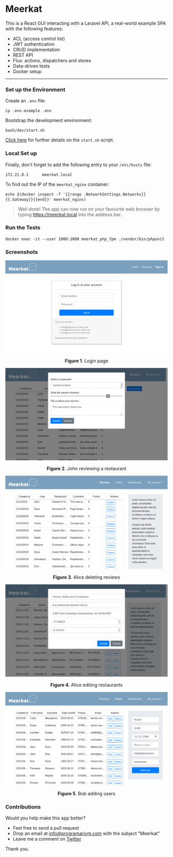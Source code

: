 # Meerkat

This is a React GUI interacting with a Laravel API, a real-world example SPA with the following features:

- ACL (access control list)
- JWT authentication
- CRUD implementation
- REST API
- Flux: actions, dispatchers and stores
- Data-driven tests
- Docker setup

---

### Set up the Environment

Create an `.env` file:

    cp .env.example .env

Bootstrap the development environment:

    bash/dev/start.sh

[Click here](https://github.com/programarivm/meerkat/blob/master/bash/dev/start.sh) for further details on the `start.sh` script.

### Local Set up

Finally, don't forget to add the following entry to your `/etc/hosts` file:

    172.21.0.1      meerkat.local

To find out the IP of the `meerkat_nginx` container:

    echo $(docker inspect -f '{{range .NetworkSettings.Networks}}{{.Gateway}}{{end}}' meerkat_nginx)

> Well done! The app can now run on your favourite web browser by typing https://meerkat.local into the address bar.

### Run the Tests

    docker exec -it --user 1000:1000 meerkat_php_fpm ./vendor/bin/phpunit

### Screenshots

<p align="center">
    <img src="https://github.com/programarivm/meerkat/blob/master/resources/images/Figure%201%20-%20Login.png" />
</p>

<p align="center">
    <b>Figure 1</b>. Login page
</p>

<p align="center">
    <img src="https://github.com/programarivm/meerkat/blob/master/resources/images/Figure%202%20-%20John%20reviewing%20a%20restaurant.png" />
</p>

<p align="center">
    <b>Figure 2</b>. John reviewing a restaurant
</p>

<p align="center">
    <img src="https://github.com/programarivm/meerkat/blob/master/resources/images/Figure%203%20-%20Alice%20deleting%20reviews.png" />
</p>

<p align="center">
    <b>Figure 3</b>. Alice deleting reviews
</p>

<p align="center">
    <img src="https://github.com/programarivm/meerkat/blob/master/resources/images/Figure%204%20-%20Alice%20editing%20restaurants.png" />
</p>

<p align="center">
    <b>Figure 4</b>. Alice editing restaurants
</p>

<p align="center">
    <img src="https://github.com/programarivm/meerkat/blob/master/resources/images/Figure%205%20-%20Bob%20adding%20users.png" />
</p>

<p align="center">
    <b>Figure 5</b>. Bob adding users
</p>

### Contributions

Would you help make this app better?

- Feel free to send a pull request
- Drop an email at info@programarivm.com with the subject "Meerkat"
- Leave me a comment on [Twitter](https://twitter.com/programarivm)

Thank you.
